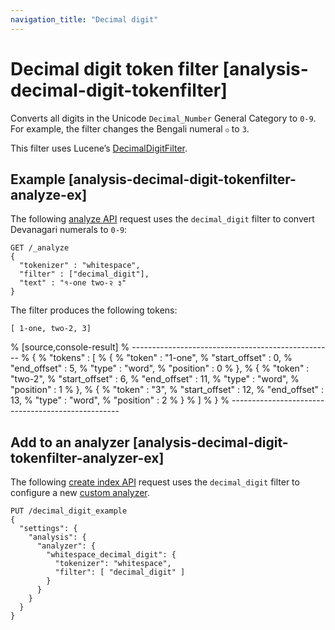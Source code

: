 ```yaml
---
navigation_title: "Decimal digit"
---
```


# Decimal digit token filter [analysis-decimal-digit-tokenfilter]


Converts all digits in the Unicode `Decimal_Number` General Category to `0-9`. For example, the filter changes the Bengali numeral `৩` to `3`.

This filter uses Lucene’s [DecimalDigitFilter](https://lucene.apache.org/core/10_1_0/analysis/common/org/apache/lucene/analysis/core/DecimalDigitFilter.md).

## Example [analysis-decimal-digit-tokenfilter-analyze-ex]

The following [analyze API](indices-analyze.md) request uses the `decimal_digit` filter to convert Devanagari numerals to `0-9`:

```console
GET /_analyze
{
  "tokenizer" : "whitespace",
  "filter" : ["decimal_digit"],
  "text" : "१-one two-२ ३"
}
```

The filter produces the following tokens:

```text
[ 1-one, two-2, 3]
```

% [source,console-result]
% --------------------------------------------------
% {
%   "tokens" : [
%     {
%       "token" : "1-one",
%       "start_offset" : 0,
%       "end_offset" : 5,
%       "type" : "word",
%       "position" : 0
%     },
%     {
%       "token" : "two-2",
%       "start_offset" : 6,
%       "end_offset" : 11,
%       "type" : "word",
%       "position" : 1
%     },
%     {
%       "token" : "3",
%       "start_offset" : 12,
%       "end_offset" : 13,
%       "type" : "word",
%       "position" : 2
%     }
%   ]
% }
% --------------------------------------------------


## Add to an analyzer [analysis-decimal-digit-tokenfilter-analyzer-ex]

The following [create index API](indices-create-index.md) request uses the `decimal_digit` filter to configure a new [custom analyzer](analysis-custom-analyzer.md).

```console
PUT /decimal_digit_example
{
  "settings": {
    "analysis": {
      "analyzer": {
        "whitespace_decimal_digit": {
          "tokenizer": "whitespace",
          "filter": [ "decimal_digit" ]
        }
      }
    }
  }
}
```


